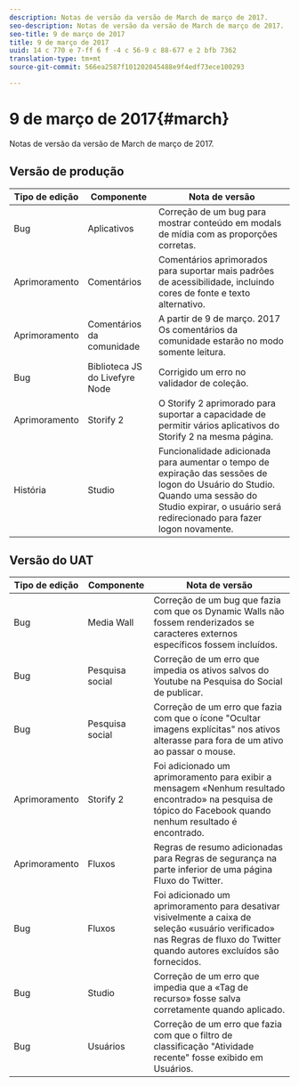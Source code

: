 ```yaml
---
description: Notas de versão da versão de March de março de 2017.
seo-description: Notas de versão da versão de March de março de 2017.
seo-title: 9 de março de 2017
title: 9 de março de 2017
uuid: 14 c 770 e 7-ff 6 f -4 c 56-9 c 88-677 e 2 bfb 7362
translation-type: tm+mt
source-git-commit: 566ea2587f101202045488e9f4edf73ece100293

---
```



# 9 de março de 2017{#march}

Notas de versão da versão de March de março de 2017.

## Versão de produção

| **Tipo de edição** | **Componente** | **Nota de versão** |
|---|---|---|
| Bug | Aplicativos | Correção de um bug para mostrar conteúdo em modals de mídia com as proporções corretas. |
| Aprimoramento | Comentários | Comentários aprimorados para suportar mais padrões de acessibilidade, incluindo cores de fonte e texto alternativo. |
| Aprimoramento | Comentários da comunidade | A partir de 9 de março. 2017 Os comentários da comunidade estarão no modo somente leitura. |
| Bug | Biblioteca JS do Livefyre Node | Corrigido um erro no validador de coleção. |
| Aprimoramento | Storify 2 | O Storify 2 aprimorado para suportar a capacidade de permitir vários aplicativos do Storify 2 na mesma página. |
| História | Studio | Funcionalidade adicionada para aumentar o tempo de expiração das sessões de logon do Usuário do Studio. Quando uma sessão do Studio expirar, o usuário será redirecionado para fazer logon novamente. |

## Versão do UAT

| **Tipo de edição** | **Componente** | **Nota de versão** |
|---|---|---|
| Bug | Media Wall | Correção de um bug que fazia com que os Dynamic Walls não fossem renderizados se caracteres externos específicos fossem incluídos. |
| Bug | Pesquisa social | Correção de um erro que impedia os ativos salvos do Youtube na Pesquisa do Social de publicar. |
| Bug | Pesquisa social | Correção de um erro que fazia com que o ícone "Ocultar imagens explícitas" nos ativos alterasse para fora de um ativo ao passar o mouse. |
| Aprimoramento | Storify 2 | Foi adicionado um aprimoramento para exibir a mensagem «Nenhum resultado encontrado» na pesquisa de tópico do Facebook quando nenhum resultado é encontrado. |
| Aprimoramento | Fluxos | Regras de resumo adicionadas para Regras de segurança na parte inferior de uma página Fluxo do Twitter. |
| Bug | Fluxos | Foi adicionado um aprimoramento para desativar visivelmente a caixa de seleção «usuário verificado» nas Regras de fluxo do Twitter quando autores excluídos são fornecidos. |
| Bug | Studio | Correção de um erro que impedia que a «Tag de recurso» fosse salva corretamente quando aplicado. |
| Bug | Usuários | Correção de um erro que fazia com que o filtro de classificação "Atividade recente" fosse exibido em Usuários. |

